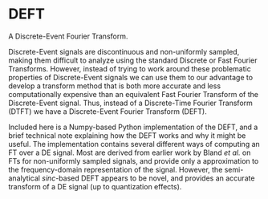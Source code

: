 # DEFT
A Discrete-Event Fourier Transform.

Discrete-Event signals are discontinuous and non-uniformly sampled, making them difficult to analyze using the standard Discrete or Fast Fourier Transforms. However, instead of trying to work around these problematic properties of Discrete-Event signals we can use them to our advantage to develop a transform method that is both more accurate and less computationally expensive than an equivalent Fast Fourier Transform of the Discrete-Event signal. Thus, instead of a Discrete-Time Fourier Transform (DTFT) we have a Discrete-Event Fourier Transform (DEFT). 

Included here is a Numpy-based Python implementation of the DEFT, and a brief technical note explaining how the DEFT works and why it might be useful. The implementation contains several different ways of computing an FT over a DE signal. Most are derived from earlier work by Bland *et al.* on FTs for non-uniformly sampled signals, and provide only a approximation to the frequency-domain representation of the signal. However, the semi-analytical *sinc*-based DEFT appears to be novel, and provides an accurate transform of a DE signal (up to quantization effects).
